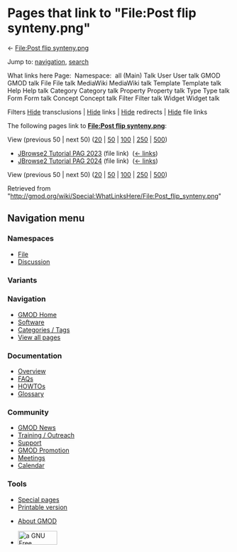 <div id="mw-page-base" class="noprint">

</div>

<div id="mw-head-base" class="noprint">

</div>

<div id="content" class="mw-body" role="main">

<span id="top"></span>

<div id="mw-js-message" style="display:none;">

</div>



# <span dir="auto">Pages that link to "File:Post flip synteny.png"</span>

<div id="bodyContent">

<div id="contentSub">

← [File:Post flip
synteny.png](/wiki/File:Post_flip_synteny.png "File:Post flip synteny.png")

</div>

<div id="jump-to-nav" class="mw-jump">

Jump to: [navigation](#mw-navigation), [search](#p-search)

</div>

<div id="mw-content-text">

What links here Page:  Namespace:  all (Main) Talk User User talk GMOD
GMOD talk File File talk MediaWiki MediaWiki talk Template Template talk
Help Help talk Category Category talk Property Property talk Type Type
talk Form Form talk Concept Concept talk Filter Filter talk Widget
Widget talk

Filters
[Hide](/mediawiki/index.php?title=Special:WhatLinksHere/File:Post_flip_synteny.png&hidetrans=1 "Special:WhatLinksHere/File:Post flip synteny.png")
transclusions \|
[Hide](/mediawiki/index.php?title=Special:WhatLinksHere/File:Post_flip_synteny.png&hidelinks=1 "Special:WhatLinksHere/File:Post flip synteny.png")
links \|
[Hide](/mediawiki/index.php?title=Special:WhatLinksHere/File:Post_flip_synteny.png&hideredirs=1 "Special:WhatLinksHere/File:Post flip synteny.png")
redirects \|
[Hide](/mediawiki/index.php?title=Special:WhatLinksHere/File:Post_flip_synteny.png&hideimages=1 "Special:WhatLinksHere/File:Post flip synteny.png")
file links

The following pages link to **[File:Post flip
synteny.png](/wiki/File:Post_flip_synteny.png "File:Post flip synteny.png")**:

View (previous 50 \| next 50)
([20](/mediawiki/index.php?title=Special:WhatLinksHere/File:Post_flip_synteny.png&limit=20 "Special:WhatLinksHere/File:Post flip synteny.png")
\|
[50](/mediawiki/index.php?title=Special:WhatLinksHere/File:Post_flip_synteny.png&limit=50 "Special:WhatLinksHere/File:Post flip synteny.png")
\|
[100](/mediawiki/index.php?title=Special:WhatLinksHere/File:Post_flip_synteny.png&limit=100 "Special:WhatLinksHere/File:Post flip synteny.png")
\|
[250](/mediawiki/index.php?title=Special:WhatLinksHere/File:Post_flip_synteny.png&limit=250 "Special:WhatLinksHere/File:Post flip synteny.png")
\|
[500](/mediawiki/index.php?title=Special:WhatLinksHere/File:Post_flip_synteny.png&limit=500 "Special:WhatLinksHere/File:Post flip synteny.png"))

- [JBrowse2 Tutorial PAG
  2023](/wiki/JBrowse2_Tutorial_PAG_2023 "JBrowse2 Tutorial PAG 2023")
  (file link) ‎ <span class="mw-whatlinkshere-tools">([←
  links](/mediawiki/index.php?title=Special:WhatLinksHere&target=JBrowse2+Tutorial+PAG+2023 "Special:WhatLinksHere"))</span>
- [JBrowse2 Tutorial PAG
  2024](/wiki/JBrowse2_Tutorial_PAG_2024 "JBrowse2 Tutorial PAG 2024")
  (file link) ‎ <span class="mw-whatlinkshere-tools">([←
  links](/mediawiki/index.php?title=Special:WhatLinksHere&target=JBrowse2+Tutorial+PAG+2024 "Special:WhatLinksHere"))</span>

View (previous 50 \| next 50)
([20](/mediawiki/index.php?title=Special:WhatLinksHere/File:Post_flip_synteny.png&limit=20 "Special:WhatLinksHere/File:Post flip synteny.png")
\|
[50](/mediawiki/index.php?title=Special:WhatLinksHere/File:Post_flip_synteny.png&limit=50 "Special:WhatLinksHere/File:Post flip synteny.png")
\|
[100](/mediawiki/index.php?title=Special:WhatLinksHere/File:Post_flip_synteny.png&limit=100 "Special:WhatLinksHere/File:Post flip synteny.png")
\|
[250](/mediawiki/index.php?title=Special:WhatLinksHere/File:Post_flip_synteny.png&limit=250 "Special:WhatLinksHere/File:Post flip synteny.png")
\|
[500](/mediawiki/index.php?title=Special:WhatLinksHere/File:Post_flip_synteny.png&limit=500 "Special:WhatLinksHere/File:Post flip synteny.png"))

</div>

<div class="printfooter">

Retrieved from
"<http://gmod.org/wiki/Special:WhatLinksHere/File:Post_flip_synteny.png>"

</div>

<div id="catlinks" class="catlinks catlinks-allhidden">

</div>

<div class="visualClear">

</div>

</div>

</div>

<div id="mw-navigation">

## Navigation menu

<div id="mw-head">



<div id="left-navigation">

<div id="p-namespaces" class="vectorTabs" role="navigation"
aria-labelledby="p-namespaces-label">

### Namespaces

- <span id="ca-nstab-image"><a href="/wiki/File:Post_flip_synteny.png" accesskey="c"
  title="View the file page [c]">File</a></span>
- <span id="ca-talk"><a
  href="/mediawiki/index.php?title=File_talk:Post_flip_synteny.png&amp;action=edit&amp;redlink=1"
  accesskey="t"
  title="Discussion about the content page [t]">Discussion</a></span>

</div>

<div id="p-variants" class="vectorMenu emptyPortlet" role="navigation"
aria-labelledby="p-variants-label">

### 

### Variants[](#)

<div class="menu">

</div>

</div>

</div>

<div id="right-navigation">





</div>



</div>

</div>

</div>

<div id="mw-panel">

<div id="p-logo" role="banner">

<a href="/wiki/Main_Page"
style="background-image: url(http://gmod.org/images/GMOD-cogs.png);"
title="Visit the main page"></a>

</div>

<div id="p-Navigation" class="portal" role="navigation"
aria-labelledby="p-Navigation-label">

### Navigation

<div class="body">

- <span id="n-GMOD-Home">[GMOD Home](/wiki/Main_Page)</span>
- <span id="n-Software">[Software](/wiki/GMOD_Components)</span>
- <span id="n-Categories-.2F-Tags">[Categories /
  Tags](/wiki/Categories)</span>
- <span id="n-View-all-pages">[View all
  pages](/wiki/Special:AllPages)</span>

</div>

</div>

<div id="p-Documentation" class="portal" role="navigation"
aria-labelledby="p-Documentation-label">

### Documentation

<div class="body">

- <span id="n-Overview">[Overview](/wiki/Overview)</span>
- <span id="n-FAQs">[FAQs](/wiki/Category:FAQ)</span>
- <span id="n-HOWTOs">[HOWTOs](/wiki/Category:HOWTO)</span>
- <span id="n-Glossary">[Glossary](/wiki/Glossary)</span>

</div>

</div>

<div id="p-Community" class="portal" role="navigation"
aria-labelledby="p-Community-label">

### Community

<div class="body">

- <span id="n-GMOD-News">[GMOD News](/wiki/GMOD_News)</span>
- <span id="n-Training-.2F-Outreach">[Training /
  Outreach](/wiki/Training_and_Outreach)</span>
- <span id="n-Support">[Support](/wiki/Support)</span>
- <span id="n-GMOD-Promotion">[GMOD
  Promotion](/wiki/GMOD_Promotion)</span>
- <span id="n-Meetings">[Meetings](/wiki/Meetings)</span>
- <span id="n-Calendar">[Calendar](/wiki/Calendar)</span>

</div>

</div>

<div id="p-tb" class="portal" role="navigation"
aria-labelledby="p-tb-label">

### Tools

<div class="body">

- <span id="t-specialpages"><a href="/wiki/Special:SpecialPages" accesskey="q"
  title="A list of all special pages [q]">Special pages</a></span>
- <span id="t-print"><a
  href="/mediawiki/index.php?title=Special:WhatLinksHere/File:Post_flip_synteny.png&amp;printable=yes"
  rel="alternate" accesskey="p"
  title="Printable version of this page [p]">Printable version</a></span>

</div>

</div>

</div>

</div>

<div id="footer" role="contentinfo">

- <span id="footer-places-about">[About
  GMOD](/wiki/GMOD:About "GMOD:About")</span>

<!-- -->

- <span id="footer-copyrightico">[<img src="http://www.gnu.org/graphics/gfdl-logo-small.png" width="88"
  height="31" alt="a GNU Free Documentation License" />](http://www.gnu.org/licenses/fdl-1.3.html)</span>




</div>
